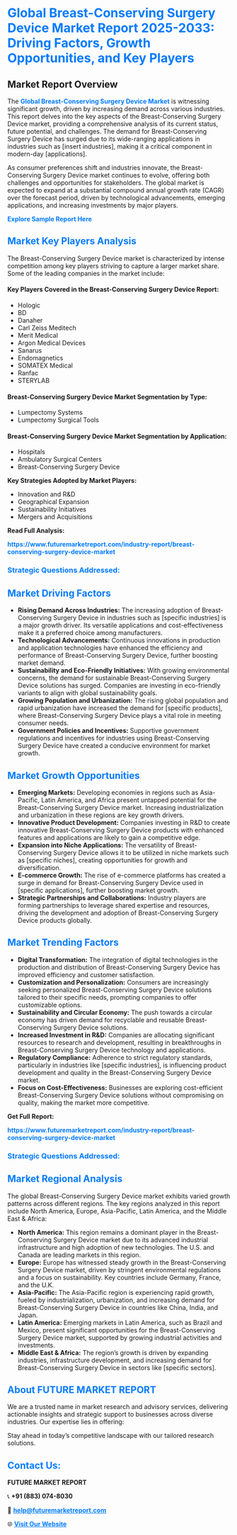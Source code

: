 <h1 style="color: #007BFF;">Global Breast-Conserving Surgery Device Market Report 2025-2033: Driving Factors, Growth Opportunities, and Key Players</h1>

<section id="overview">
<h2>Market Report Overview</h2>
<p>The <a href="https://www.futuremarketreport.com/industry-report/breast-conserving-surgery-device-market" style="color: #007BFF; text-decoration: none;"><strong>Global Breast-Conserving Surgery Device Market</strong></a> is witnessing significant growth, driven by increasing demand across various industries. This report delves into the key aspects of the Breast-Conserving Surgery Device market, providing a comprehensive analysis of its current status, future potential, and challenges. The demand for Breast-Conserving Surgery Device has surged due to its wide-ranging applications in industries such as [insert industries], making it a critical component in modern-day [applications].</p>
<p>As consumer preferences shift and industries innovate, the Breast-Conserving Surgery Device market continues to evolve, offering both challenges and opportunities for stakeholders. The global market is expected to expand at a substantial compound annual growth rate (CAGR) over the forecast period, driven by technological advancements, emerging applications, and increasing investments by major players.</p>
</section>

<section id="overview">
<p><a href="https://www.futuremarketreport.com/request-sample/reportId=127130" style="color: #007BFF; text-decoration: none;"><strong>Explore Sample Report Here</strong></a></p>
</section>

<section id="key-players">
<h2 style="color: #007BFF;">Market Key Players Analysis</h2>
<p>The Breast-Conserving Surgery Device market is characterized by intense competition among key players striving to capture a larger market share. Some of the leading companies in the market include:</p>
<h4>Key Players Covered in the Breast-Conserving Surgery Device Report:</h4>
<ul><li>Hologic</li><li>BD</li><li>Danaher</li><li>Carl Zeiss Meditech</li><li>Merit Medical</li><li>Argon Medical Devices</li><li>Sanarus</li><li>Endomagnetics</li><li>SOMATEX Medical</li><li>Ranfac</li><li>STERYLAB</li></ul>
<h4>Breast-Conserving Surgery Device Market Segmentation by Type:</h4>
<ul><li>Lumpectomy Systems</li><li>Lumpectomy Surgical Tools</li></ul>

<h4>Breast-Conserving Surgery Device Market Segmentation by Application:</h4>
<ul><li>Hospitals</li><li>Ambulatory Surgical Centers</li><li>Breast-Conserving Surgery Device</li></ul>
<p><strong>Key Strategies Adopted by Market Players:</strong></p>
<ul>
<li>Innovation and R&D</li>
<li>Geographical Expansion</li>
<li>Sustainability Initiatives</li>
<li>Mergers and Acquisitions</li>
</ul>
</section>

<section>
<p><strong>Read Full Analysis: </strong></p><a href="https://www.futuremarketreport.com/industry-report/breast-conserving-surgery-device-market" style="color: #007BFF; text-decoration: none;"><strong>https://www.futuremarketreport.com/industry-report/breast-conserving-surgery-device-market</strong></a>
<h3 style="color: #007BFF;">Strategic Questions Addressed:</h3>
</section>

<section id="driving-factors">
<h2 style="color: #007BFF;">Market Driving Factors</h2>
<ul>
<li><strong>Rising Demand Across Industries:</strong> The increasing adoption of Breast-Conserving Surgery Device in industries such as [specific industries] is a major growth driver. Its versatile applications and cost-effectiveness make it a preferred choice among manufacturers.</li>
<li><strong>Technological Advancements:</strong> Continuous innovations in production and application technologies have enhanced the efficiency and performance of Breast-Conserving Surgery Device, further boosting market demand.</li>
<li><strong>Sustainability and Eco-Friendly Initiatives:</strong> With growing environmental concerns, the demand for sustainable Breast-Conserving Surgery Device solutions has surged. Companies are investing in eco-friendly variants to align with global sustainability goals.</li>
<li><strong>Growing Population and Urbanization:</strong> The rising global population and rapid urbanization have increased the demand for [specific products], where Breast-Conserving Surgery Device plays a vital role in meeting consumer needs.</li>
<li><strong>Government Policies and Incentives:</strong> Supportive government regulations and incentives for industries using Breast-Conserving Surgery Device have created a conducive environment for market growth.</li>
</ul>
</section>

<section id="growth-opportunities">
<h2 style="color: #007BFF;">Market Growth Opportunities</h2>
<ul>
<li><strong>Emerging Markets:</strong> Developing economies in regions such as Asia-Pacific, Latin America, and Africa present untapped potential for the Breast-Conserving Surgery Device market. Increasing industrialization and urbanization in these regions are key growth drivers.</li>
<li><strong>Innovative Product Development:</strong> Companies investing in R&D to create innovative Breast-Conserving Surgery Device products with enhanced features and applications are likely to gain a competitive edge.</li>
<li><strong>Expansion into Niche Applications:</strong> The versatility of Breast-Conserving Surgery Device allows it to be utilized in niche markets such as [specific niches], creating opportunities for growth and diversification.</li>
<li><strong>E-commerce Growth:</strong> The rise of e-commerce platforms has created a surge in demand for Breast-Conserving Surgery Device used in [specific applications], further boosting market growth.</li>
<li><strong>Strategic Partnerships and Collaborations:</strong> Industry players are forming partnerships to leverage shared expertise and resources, driving the development and adoption of Breast-Conserving Surgery Device products globally.</li>
</ul>
</section>

<section id="trending-factors">
<h2 style="color: #007BFF;">Market Trending Factors</h2>
<ul>
<li><strong>Digital Transformation:</strong> The integration of digital technologies in the production and distribution of Breast-Conserving Surgery Device has improved efficiency and customer satisfaction.</li>
<li><strong>Customization and Personalization:</strong> Consumers are increasingly seeking personalized Breast-Conserving Surgery Device solutions tailored to their specific needs, prompting companies to offer customizable options.</li>
<li><strong>Sustainability and Circular Economy:</strong> The push towards a circular economy has driven demand for recyclable and reusable Breast-Conserving Surgery Device solutions.</li>
<li><strong>Increased Investment in R&D:</strong> Companies are allocating significant resources to research and development, resulting in breakthroughs in Breast-Conserving Surgery Device technology and applications.</li>
<li><strong>Regulatory Compliance:</strong> Adherence to strict regulatory standards, particularly in industries like [specific industries], is influencing product development and quality in the Breast-Conserving Surgery Device market.</li>
<li><strong>Focus on Cost-Effectiveness:</strong> Businesses are exploring cost-efficient Breast-Conserving Surgery Device solutions without compromising on quality, making the market more competitive.</li>
</ul>
</section>

<section>
<p><strong>Get Full Report: </strong></p><a href="https://www.futuremarketreport.com/industry-report/breast-conserving-surgery-device-market" style="color: #007BFF; text-decoration: none;"><strong>https://www.futuremarketreport.com/industry-report/breast-conserving-surgery-device-market</strong></a>
<h3 style="color: #007BFF;">Strategic Questions Addressed:</h3>
</section>


<section id="regional-analysis">
<h2 style="color: #007BFF;">Market Regional Analysis</h2>
<p>The global Breast-Conserving Surgery Device market exhibits varied growth patterns across different regions. The key regions analyzed in this report include North America, Europe, Asia-Pacific, Latin America, and the Middle East & Africa:</p>
<ul>
<li><strong>North America:</strong> This region remains a dominant player in the Breast-Conserving Surgery Device market due to its advanced industrial infrastructure and high adoption of new technologies. The U.S. and Canada are leading markets in this region.</li>
<li><strong>Europe:</strong> Europe has witnessed steady growth in the Breast-Conserving Surgery Device market, driven by stringent environmental regulations and a focus on sustainability. Key countries include Germany, France, and the U.K.</li>
<li><strong>Asia-Pacific:</strong> The Asia-Pacific region is experiencing rapid growth, fueled by industrialization, urbanization, and increasing demand for Breast-Conserving Surgery Device in countries like China, India, and Japan.</li>
<li><strong>Latin America:</strong> Emerging markets in Latin America, such as Brazil and Mexico, present significant opportunities for the Breast-Conserving Surgery Device market, supported by growing industrial activities and investments.</li>
<li><strong>Middle East & Africa:</strong> The region’s growth is driven by expanding industries, infrastructure development, and increasing demand for Breast-Conserving Surgery Device in sectors like [specific sectors].</li>
</ul>
</section>

<footer>
<h2 style="color: #007BFF;">About FUTURE MARKET REPORT</h2>
<p>We are a trusted name in market research and advisory services, delivering actionable insights and strategic support to businesses across diverse industries. Our expertise lies in offering:</p>

<p>Stay ahead in today’s competitive landscape with our tailored research solutions.</p>

<h2 style="color: #007BFF;">Contact Us:</h2>
<p><strong>FUTURE MARKET REPORT</strong></p>
<p>📞 <strong>+91 (883) 074-8030</strong></p>
<p>📧 <strong><a href="mailto:help@futuremarketreport.com" style="color: #007BFF;">help@futuremarketreport.com</a></strong></p>
<p>🌐 <strong><a href="https://www.futuremarketreport.com/" style="color: #007BFF;">Visit Our Website</a></strong></p>
</footer>